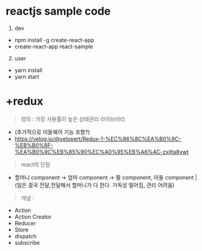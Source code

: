 # reactjs sample code 

1. dev
- npm install -g create-react-app
- create-react-app react-sample

2. user
- yarn install
- yarn start

# +redux 
> 정의 : 가장 사용률이 높은 상태관리 라이브러리 
- (추가적으로 미들웨어 기능 포함?)
- https://velog.io/@velopert/Redux-1-%EC%86%8C%EA%B0%9C-%EB%B0%8F-%EA%B0%9C%EB%85%90%EC%A0%95%EB%A6%AC-zxjlta8ywt

> react의 단점 
- 할머니 component -> 엄마 component -> 딸 component, 아들 component 
|(일은 결국 전달,전달해서 할머니가 다 한다. 가독성 떨어짐, 관리 어려움)

> 개념 : 
- Action
- Action Creator
- Reducer
- Store
- dispatch
- subscribe


